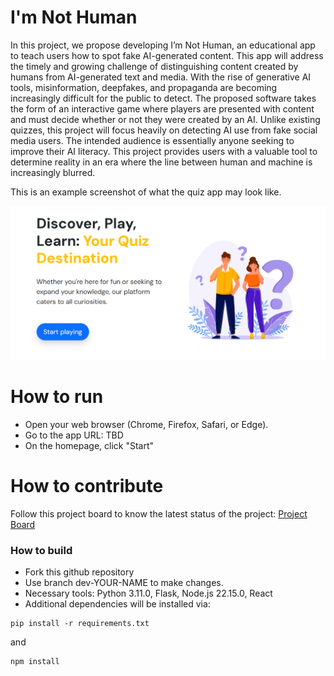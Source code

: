 # I'm Not Human
In this project, we propose developing I’m Not Human, an educational app to teach users how to spot fake AI-generated content. This app will address the timely and growing challenge of distinguishing content created by humans from AI-generated text and media. With the rise of generative AI tools, misinformation, deepfakes, and propaganda are becoming increasingly difficult for the public to detect. The proposed software takes the form of an interactive game where players are presented with content and must decide whether or not they were created by an AI. Unlike existing quizzes, this project will focus heavily on detecting AI use from fake social media users. The intended audience is essentially anyone seeking to improve their AI literacy. This project provides users with a valuable tool to determine reality in an era where the line between human and machine is increasingly blurred.

This is an example screenshot of what the quiz app may look like.

![This is a screenshot.](Homescreen.png)
# How to run
- Open your web browser (Chrome, Firefox, Safari, or Edge). 
- Go to the app URL: TBD
- On the homepage, click "Start"

# How to contribute
Follow this project board to know the latest status of the project: [Project Board](https://github.com/orgs/cis3296f25/projects/41/views/2)

### How to build
- Fork this github repository
- Use branch dev-YOUR-NAME to make changes.  
- Necessary tools: Python 3.11.0, Flask, Node.js 22.15.0, React
- Additional dependencies will be installed via:
```
pip install -r requirements.txt
```
and 
```
npm install
```

